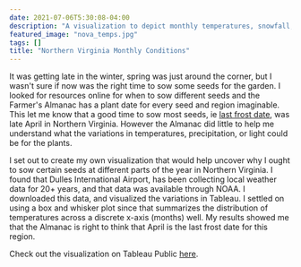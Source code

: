 ```yaml
---
date: 2021-07-06T5:30:08-04:00
description: "A visualization to depict monthly temperatures, snowfall, and sun light in Northern Virginia."
featured_image: "nova_temps.jpg"
tags: []
title: "Northern Virginia Monthly Conditions"
---
```

It was getting late in the winter, spring was just around the corner, but I wasn't sure if now was the right time to sow some seeds for the garden. I looked for resources online for when to sow different seeds and the Farmer's Almanac has a plant date for every seed and region imaginable. This let me know that a good time to sow most seeds, ie [last frost date](https://www.plantmaps.com/interactive-virginia-last-frost-date-map.php), was late April in Northern Virginia. However the Almanac did little to help me understand what the variations in temperatures, precipitation, or light could be for the plants. 

I set out to create my own visualization that would help uncover why I ought to sow certain seeds at different parts of the year in Northern Virginia. I found that Dulles International Airport, has been collecting local weather data for 20+ years, and that data was available through NOAA. I downloaded this data, and visualized the variations in Tableau. I settled on using a box and whisker plot since that summarizes the distribution of temperatures across a discrete x-axis (months) well. My results showed me that the Almanac is right to think that April is the last frost date for this region.

Check out the visualization on Tableau Public [here](https://public.tableau.com/app/profile/john.h.quilty/viz/DullesTemps/Dashboard1).